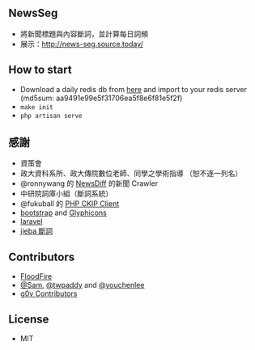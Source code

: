 ## NewsSeg

 * 將新聞標題與內容斷詞，並計算每日詞頻
 * 展示：http://news-seg.source.today/

## How to start

 * Download a daily redis db from [here](http://news.source.today/redis.rdb) and import to your redis server (md5sum: aa9491e99e5f31706ea5f8e6f81e5f2f)
 * `make init`
 * `php artisan serve`

## 感謝
 * 資策會
 * 政大資科系所、政大傳院數位老師、同學之學術指導 （恕不逐一列名）
 * @ronnywang 的 [NewsDiff](http://newsdiff.g0v.ronny.tw/) 的新聞 Crawler
 * 中研院詞庫小組（斷詞系統）
 * @fukuball 的 [PHP CKIP Client](https://github.com/fukuball/CKIPClient-PHP)
 * [bootstrap](http://getbootstrap.com) and [Glyphicons](http://glyphicons.com/)
 * [laravel](http://laravel.com/)
 * [jieba 斷詞](https://github.com/fxsjy/jieba)

## Contributors

 * [FloodFire](https://github.com/nccu-floodfire)
 * [@Sam](https://github.com/SamChien), [@twpaddy](https://github.com/twpaddy) and [@youchenlee](https://github.com/youchenlee)
 * [g0v Contributors](http://g0v.tw/)

## License

 * MIT


